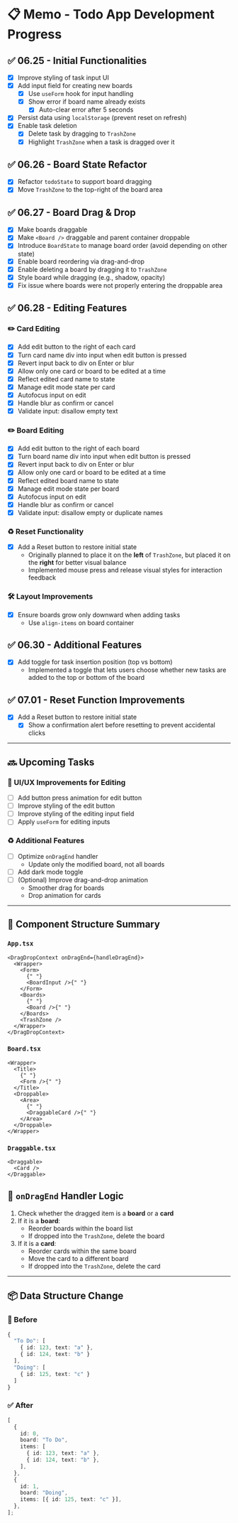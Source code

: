 # 📋 Memo - Todo App Development Progress

## ✅ 06.25 - Initial Functionalities

- [x] Improve styling of task input UI
- [x] Add input field for creating new boards
  - [x] Use `useForm` hook for input handling
  - [x] Show error if board name already exists
    - [x] Auto-clear error after 5 seconds
- [x] Persist data using `localStorage` (prevent reset on refresh)
- [x] Enable task deletion
  - [x] Delete task by dragging to `TrashZone`
  - [x] Highlight `TrashZone` when a task is dragged over it

## ✅ 06.26 - Board State Refactor

- [x] Refactor `todoState` to support board dragging
- [x] Move `TrashZone` to the top-right of the board area

## ✅ 06.27 - Board Drag & Drop

- [x] Make boards draggable
- [x] Make `<Board />` draggable and parent container droppable
- [x] Introduce `BoardState` to manage board order (avoid depending on other state)
- [x] Enable board reordering via drag-and-drop
- [x] Enable deleting a board by dragging it to `TrashZone`
- [x] Style board while dragging (e.g., shadow, opacity)
- [x] Fix issue where boards were not properly entering the droppable area

## ✅ 06.28 - Editing Features

### ✏️ Card Editing

- [x] Add edit button to the right of each card
- [x] Turn card name div into input when edit button is pressed
- [x] Revert input back to div on Enter or blur
- [x] Allow only one card or board to be edited at a time
- [x] Reflect edited card name to state
- [x] Manage edit mode state per card
- [x] Autofocus input on edit
- [x] Handle blur as confirm or cancel
- [x] Validate input: disallow empty text

### ✏️ Board Editing

- [x] Add edit button to the right of each board
- [x] Turn board name div into input when edit button is pressed
- [x] Revert input back to div on Enter or blur
- [x] Allow only one card or board to be edited at a time
- [x] Reflect edited board name to state
- [x] Manage edit mode state per board
- [x] Autofocus input on edit
- [x] Handle blur as confirm or cancel
- [x] Validate input: disallow empty or duplicate names

### ♻️ Reset Functionality

- [x] Add a Reset button to restore initial state
  - Originally planned to place it on the **left** of `TrashZone`, but placed it on the **right** for better visual balance
  - Implemented mouse press and release visual styles for interaction feedback

### 🛠️ Layout Improvements

- [x] Ensure boards grow only downward when adding tasks
  - Use `align-items` on board container

## ✅ 06.30 - Additional Features

- [x] Add toggle for task insertion position (top vs bottom)
  - Implemented a toggle that lets users choose whether new tasks are added to the top or bottom of the board

## ✅ 07.01 - Reset Function Improvements

- [x] Add a Reset button to restore initial state
  - [x] Show a confirmation alert before resetting to prevent accidental clicks

---

## 🔜 Upcoming Tasks

### 🎨 UI/UX Improvements for Editing

- [ ] Add button press animation for edit button
- [ ] Improve styling of the edit button
- [ ] Improve styling of the editing input field
- [ ] Apply `useForm` for editing inputs

### ♻️ Additional Features

- [ ] Optimize `onDragEnd` handler
  - Update only the modified board, not all boards
- [ ] Add dark mode toggle
- [ ] (Optional) Improve drag-and-drop animation
  - Smoother drag for boards
  - Drop animation for cards

---

## 🧱 Component Structure Summary

### `App.tsx`

```tsx
<DragDropContext onDragEnd={handleDragEnd}>
  <Wrapper>
    <Form>
      {" "}
      <BoardInput />{" "}
    </Form>
    <Boards>
      {" "}
      <Board />{" "}
    </Boards>
    <TrashZone />
  </Wrapper>
</DragDropContext>
```

### `Board.tsx`

```tsx
<Wrapper>
  <Title>
    {" "}
    <Form />{" "}
  </Title>
  <Droppable>
    <Area>
      {" "}
      <DraggableCard />{" "}
    </Area>
  </Droppable>
</Wrapper>
```

### `Draggable.tsx`

```tsx
<Draggable>
  <Card />
</Draggable>
```

## 🧠 `onDragEnd` Handler Logic

1. Check whether the dragged item is a **board** or a **card**
2. If it is a **board**:
   - Reorder boards within the board list
   - If dropped into the `TrashZone`, delete the board
3. If it is a **card**:
   - Reorder cards within the same board
   - Move the card to a different board
   - If dropped into the `TrashZone`, delete the card

---

## 📦 Data Structure Change

### 🔁 Before

```ts
{
  "To Do": [
    { id: 123, text: "a" },
    { id: 124, text: "b" }
  ],
  "Doing": [
    { id: 125, text: "c" }
  ]
}
```

### ✅ After

```ts
[
  {
    id: 0,
    board: "To Do",
    items: [
      { id: 123, text: "a" },
      { id: 124, text: "b" },
    ],
  },
  {
    id: 1,
    board: "Doing",
    items: [{ id: 125, text: "c" }],
  },
];
```
